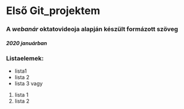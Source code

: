 # Első Git_projektem

### A *webanár* oktatovideoja  alapján készült **formázott szöveg**
##### 2020 januárban

### Listaelemek:
- lista1
- lista 2
- lista 3
          vagy
          
 1. lista 1
 2. lista 2

